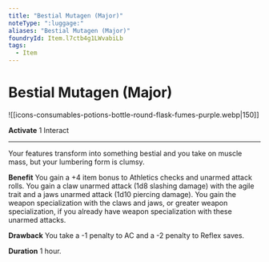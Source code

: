 ```yaml
---
title: "Bestial Mutagen (Major)"
noteType: ":luggage:"
aliases: "Bestial Mutagen (Major)"
foundryId: Item.l7ctb4g1LWvabiLb
tags:
  - Item
---
```


# Bestial Mutagen (Major)
![[icons-consumables-potions-bottle-round-flask-fumes-purple.webp|150]]

**Activate** 1 Interact

* * *

Your features transform into something bestial and you take on muscle mass, but your lumbering form is clumsy.

**Benefit** You gain a +4 item bonus to Athletics checks and unarmed attack rolls. You gain a claw unarmed attack (1d8 slashing damage) with the agile trait and a jaws unarmed attack (1d10 piercing damage). You gain the weapon specialization with the claws and jaws, or greater weapon specialization, if you already have weapon specialization with these unarmed attacks.

**Drawback** You take a -1 penalty to AC and a -2 penalty to Reflex saves.

**Duration** 1 hour.


